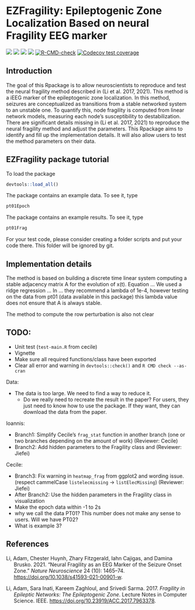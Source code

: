 
<!-- README.md is generated from README.Rmd. Please edit that file -->

# EZFragility: Epileptogenic Zone Localization Based on neural Fragility EEG marker

[![](https://img.shields.io/badge/devel%20version-0.99.0-blue.svg)](https://github.com/Jiefei-Wang/EZFragility)
[![](https://img.shields.io/badge/lifecycle-experimental-orange.svg)](https://lifecycle.r-lib.org/articles/stages.html#experimental)
[![](https://img.shields.io/github/languages/code-size/Jiefei-Wang/EZFragility.svg)](https://github.com/Jiefei-Wang/EZFragility)
[![](https://img.shields.io/github/last-commit/Jiefei-Wang/EZFragility.svg)](https://github.com/Jiefei-Wang/EZFragility/commits/main)
[![R-CMD-check](https://github.com/Jiefei-Wang/Fragility/actions/workflows/R-CMD-check.yaml/badge.svg)](https://github.com/Jiefei-Wang/Fragility/actions/workflows/R-CMD-check.yaml)
[![Codecov test
coverage](https://codecov.io/gh/Jiefei-Wang/Fragility/graph/badge.svg)](https://app.codecov.io/gh/Jiefei-Wang/Fragility)

## Introduction

The goal of this Rpackage is to allow neuroscientists to reproduce and
test the neural fragility method described in (Li et al. 2017, 2021).
This method is a iEEG marker of the epileptogenic zone localization. In
this method, seizures are conceptualized as transitions from a stable
networked system to an unstable one. To quantify this, node fragility is
computed from linear network models, measuring each node’s
susceptibility to destabilization. There are significant details missing
in (Li et al. 2017, 2021) to reproduce the neural fragility method and
adjust the parameters. This Rpackage aims to identify and fill up the
implementation details. It will also allow users to test the method
parameters on their data.

## EZFragility package tutorial

To load the package

``` r
devtools::load_all()
```

The package contains an example data. To see it, type

``` r
pt01Epoch
```

The package contains an example results. To see it, type

``` r
pt01Frag
```

For your test code, please consider creating a folder scripts and put
your code there. This folder will be ignored by git.

## Implementation details

The method is based on building a discrete time linear system computing
a stable adjacency matrix A for the evolution of x(t). Equation … We
used a ridge regression … In … they recommend a lambda of 1e-4, however
testing on the data from pt01 (data available in this package) this
lambda value does not ensure that A is always stable.

The method to compute the row perturbation is also not clear

## TODO:

- Unit test (`test-main.R` from cecile)
- Vignette
- Make sure all required functions/class have been exported
- Clear all error and warning in `devtools::check()` and
  `R CMD check --as-cran`

Data:

- The data is too large. We need to find a way to reduce it.
  - Do we really need to recreate the result in the paper? For users,
    they just need to know how to use the package. If they want, they
    can download the data from the paper.

Ioannis:

- Branch1: Simplify Cecile’s `frag_stat` function in another branch (one
  or two branches depending on the amount of work) (Reviewer: Cecile)
- Branch2: Add hidden parameters to the Fragility class and (Reviewer:
  Jiefei)

Cecile:

- Branch3: Fix warning in `heatmap_frag` from ggplot2 and wording issue.
  (respect cammelCase `listelecmissing` -\> `listElecMissing`)
  (Reviewer: Jiefei)
- After Branch2: Use the hidden parameters in the Fragility class in
  visualization
- Make the epoch data within -1 to 2s
- why we call the data PT01? This number does not make any sense to
  users. Will we have PT02?
- What is example 3?

## References

<div id="refs" class="references csl-bib-body hanging-indent"
entry-spacing="0">

<div id="ref-LiFragility2021" class="csl-entry">

Li, Adam, Chester Huynh, Zhary Fitzgerald, Iahn Cajigas, and Damina
Brusko. 2021. “Neural Fragility as an EEG Marker of the Seizure Onset
Zone.” *Nature Neuroscience* 24 (10): 1465–74.
<https://doi.org/10.1038/s41593-021-00901-w>.

</div>

<div id="ref-LiFragility2017" class="csl-entry">

Li, Adam, Sara Inati, Kareem Zaghloul, and Srivedi Sarma. 2017.
*Fragility in Epileptic Networks: The Epileptogenic Zone*. Lecture Notes
in Computer Science. IEEE. <https://doi.org/10.23919/ACC.2017.7963378>.

</div>

</div>

